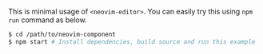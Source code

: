 This is minimal usage of `<neovim-editor>`.  You can easily try this using `npm run` command as below.

```sh
$ cd /path/to/neovim-component
$ npm start # Install dependencies, build source and run this example
```
